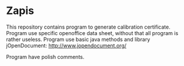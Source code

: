 # Zapis

This repository contains program to generate calibration certificate.
Program use specific openoffice data sheet, without that all program is rather useless.
Program use basic java methods and library jOpenDocument:
http://www.jopendocument.org/

Program have polish comments.
